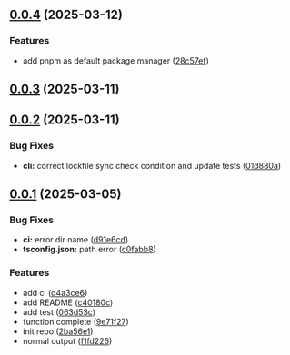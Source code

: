 ## [0.0.4](https://github.com/a145789/lockfile-sync-check/compare/v0.0.3...v0.0.4) (2025-03-12)


### Features

* add pnpm as default package manager ([28c57ef](https://github.com/a145789/lockfile-sync-check/commit/28c57effac4e233e8c917999b1ee1baa65f55e5d))



## [0.0.3](https://github.com/a145789/lockfile-sync-check/compare/v0.0.2...v0.0.3) (2025-03-11)



## [0.0.2](https://github.com/a145789/lockfile-sync-check/compare/v0.0.1...v0.0.2) (2025-03-11)


### Bug Fixes

* **cli:** correct lockfile sync check condition and update tests ([01d880a](https://github.com/a145789/lockfile-sync-check/commit/01d880ac8786c221224eb0974638463dbd4a09c6))



## [0.0.1](https://github.com/a145789/lockfile-sync-check/compare/2ba56e185c6c72760fa41e049b5a72e1981c997b...v0.0.1) (2025-03-05)


### Bug Fixes

* **ci:** error dir name ([d91e6cd](https://github.com/a145789/lockfile-sync-check/commit/d91e6cdab120c4afcd74e0d94574b87117ba61e7))
* **tsconfig.json:** path error ([c0fabb8](https://github.com/a145789/lockfile-sync-check/commit/c0fabb81d4631201000ee80e4a0573fefa66e26e))


### Features

* add ci ([d4a3ce6](https://github.com/a145789/lockfile-sync-check/commit/d4a3ce6e01064ef22663356176a2c275352b8f15))
* add README ([c40180c](https://github.com/a145789/lockfile-sync-check/commit/c40180c56ea29072e98bd1301aa81e2660f23387))
* add test ([063d53c](https://github.com/a145789/lockfile-sync-check/commit/063d53c690b464552e7968d9930c478044cbcbf6))
* function complete ([9e71f27](https://github.com/a145789/lockfile-sync-check/commit/9e71f27515f71f8b2c7151322408d0521c24c68a))
* init repo ([2ba56e1](https://github.com/a145789/lockfile-sync-check/commit/2ba56e185c6c72760fa41e049b5a72e1981c997b))
* normal output ([f1fd226](https://github.com/a145789/lockfile-sync-check/commit/f1fd22604ced99648c676fa1d03e804959fba95e))




